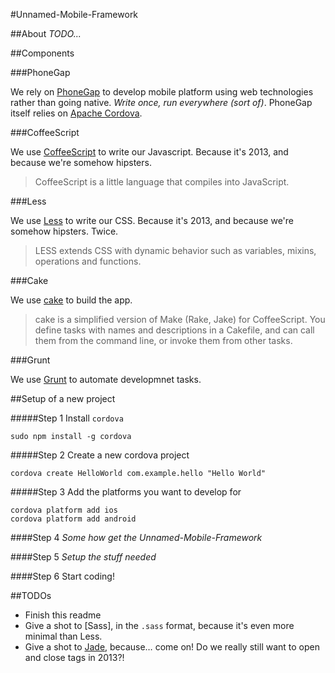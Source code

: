 #Unnamed-Mobile-Framework

##About
_TODO..._

##Components

###PhoneGap

We rely on [PhoneGap](http://phonegap.com/) to develop mobile platform using web technologies rather than going native. _Write once, run everywhere (sort of)_. PhoneGap itself relies on [Apache Cordova](http://cordova.apache.org/).

###CoffeeScript

We use [CoffeeScript](http://coffeescript.org/) to write our Javascript. Because it's 2013, and because we're somehow hipsters.

> CoffeeScript is a little language that compiles into JavaScript. 

###Less

We use [Less](http://lesscss.org/) to write our CSS. Because it's 2013, and because we're somehow hipsters. Twice.

> LESS extends CSS with dynamic behavior such as variables, mixins, operations and functions.


###Cake

We use [cake](http://jashkenas.github.io/coffee-script/documentation/docs/cake.html) to build the app.

> cake is a simplified version of Make (Rake, Jake) for CoffeeScript. You define tasks with names and descriptions in a Cakefile, and can call them from the command line, or invoke them from other tasks.

###Grunt

We use [Grunt](http://gruntjs.com/) to automate developmnet tasks.

##Setup of a new project

#####Step 1
Install `cordova`

	sudo npm install -g cordova
	
#####Step 2
Create a new cordova project

	cordova create HelloWorld com.example.hello "Hello World"
	
#####Step 3
Add the platforms you want to develop for

	cordova platform add ios
    cordova platform add android

####Step 4
_Some how get the Unnamed-Mobile-Framework_

####Step 5
_Setup the stuff needed_

####Step 6
Start coding!

##TODOs

* Finish this readme
* Give a shot to [Sass], in the `.sass` format, because it's even more minimal than Less.
* Give a shot to [Jade](http://jade-lang.com/), because… come on! Do we really still want to open and close tags in 2013?!